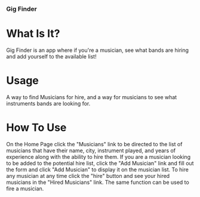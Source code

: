 ### Gig Finder

# What Is It?

Gig Finder is an app where if you're a musician, see what bands are hiring and add yourself to the available list!

# Usage

A way to find Musicians for hire, and a way for musicians to see what instruments bands are looking for.

# How To Use

On the Home Page click the "Musicians" link to be directed to the list of musicians that have their name, city, instrument played, and years of experience along with the ability to hire them. If you are a musician looking to be added to the potential hire list, click the "Add Musician" link and fill out the form and click "Add Musician" to display it on the musician list. To hire any musician at any time click the "hire" button and see your hired musicians in the "Hired Musicians" link. The same function can be used to fire a musician. 
